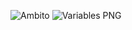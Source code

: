 ![Ambito](https://github.com/user-attachments/assets/415f8426-4924-41fa-b599-52d0903519d9)
![Variables PNG](https://github.com/user-attachments/assets/415f8426-4924-41fa-b599-52d0903519d9)
